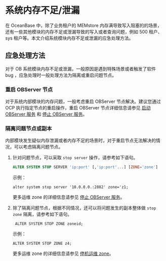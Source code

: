 # 系统内存不足/泄漏

在 OceanBase 中，除了业务租户的 MEMstore 内存满导致写入阻塞的的场景，还有一些其他模块的内存不足或泄漏导致的写入或者查询问题，例如 500 租户、sys 租户等。本文介绍系统模块内存不足或泄漏的应急处理方法。

## 应急处理方法

对于 OB 系统模块内存不足或泄漏，一般原因是遇到特殊场景或者触发了软件 bug ，应急处理时一般处理方法为隔离或重启问题节点。

### 重启 OBServer 节点

对于系统内部模块的内存问题，一般考虑重启 OBServer 节点解决。建议您通过 OCP 执行指定节点的重启操作，重启 OBServer 节点详细信息请参见 [启动 OBServer 服务](../../../600.common-operation-and-maintenance-operations/100.service-related/100.start-the-OBServer-service.md) 和 [停止 OBServer 服务](../../../600.common-operation-and-maintenance-operations/100.service-related/200.stop-the-OBServer-service.md)。

### 隔离问题节点或副本

内部模块发生疑似内存泄漏或者内存不足的场景时，对于重启节点无法解决的情况，可以考虑隔离问题节点。

1. 针对问题节点，可以采取 `stop server` 操作，请参考如下语句。

   ```sql
   ALTER SYSTEM STOP SERVER 'ip:port' [,'ip:port'...] [ZONE='zone']
   ```

   示例：

   ```unknow
   alter system stop server '10.0.0.0.:2882' zone='z1;
   ```

   更多运维 zone 的详细信息请参见 [停止 OBServer 服务](../../../600.common-operation-and-maintenance-operations/100.service-related/200.stop-the-OBServer-service.md)。

2. 除了隔离问题节点，根据不同情况，还可以将问题发生的副本整体做 `stop zone` 隔离，请参考如下语句。

   ```unknow
    ALTER SYSTEM STOP ZONE zoneid;
   ```

   示例：

   ```unknow
   ALTER SYSTEM STOP ZONE z4;
   ```

   更多运维 zone 的详细信息请参见 [停机运维 zone](../../../600.common-operation-and-maintenance-operations/100.service-related/700.downtime-operation-and-maintenance-zone.md)。
